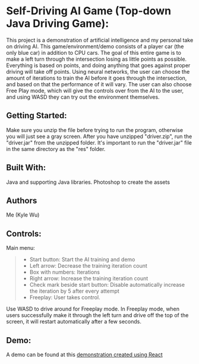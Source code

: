 # Self-Driving AI Game (Top-down Java Driving Game):
This project is a demonstration of artificial intelligence and my personal take on driving AI. This game/environment/demo consists of a player car (the only blue car) in addition to CPU cars. The goal of this entire game is to make a left turn through the intersection losing as little points as possible. Everything is based on points, and doing anything that goes against proper driving will take off points.
Using neural networks, the user can choose the amount of iterations to train the AI before it goes through the intersection, and based on that the performance of it will vary.
The user can also choose Free Play mode, which will give the controls over from the AI to the user, and using WASD they can try out the environment themselves.

## Getting Started:
Make sure you unzip the file before trying to run the program, otherwise you will just see a gray screen.
After you have unzipped "driver.zip", run the "driver.jar" from the unzipped folder.
It's important to run the "driver.jar" file in the same directory as the "res" folder.

## Built With:
Java and supporting Java libraries.
Photoshop to create the assets

## Authors
Me (Kyle Wu) 

## Controls:
Main menu:
>>
> * Start button: Start the AI training and demo
> * Left arrow: Decrease the training iteration count
> * Box with numbers: Iterations
> * Right arrow: Increase the training iteration count
> * Check mark beside start button: Disable automatically increase the iteration by 5 after every attempt
> * Freeplay: User takes control. 

Use WASD to drive around for Freeplay mode. In Freeplay mode, when users successfully make it through the left turn and drive off the top of the screen, it will restart automatically after a few seconds.

## Demo:
A demo can be found at this [demonstration created using React](https://kylewuu.github.io/driverAiDemo/)
